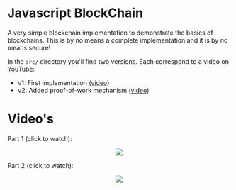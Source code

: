 # Javascript BlockChain

A very simple blockchain implementation to demonstrate the basics of blockchains. This is by no means a complete implementation and it is by no means secure!

In the ``src/`` directory you'll find two versions. Each correspond to a video on YouTube:

* v1: First implementation ([video](https://youtu.be/zVqczFZr124))
* v2: Added proof-of-work mechanism ([video](https://youtu.be/HneatE69814))

# Video's

Part 1 (click to watch):


<p align="center">
  <a href="https://www.youtube.com/watch?v=zVqczFZr124" target="_new">
    <img src="https://img.youtube.com/vi/zVqczFZr124/maxresdefault.jpg">
  </a>
</p>


Part 2 (click to watch):
<p align="center">
  <a href="https://www.youtube.com/watch?v=HneatE69814" target="_new">
    <img src="https://img.youtube.com/vi/HneatE69814/maxresdefault.jpg">
  </a>
</p>
